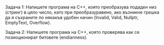 Задача 1:  Напишете програма на C++, която преобразува подаден низ (стринг) в цяло число, като при преобразуравено, ако възникне грешка да я съхраните по някакъв удобен начин (Invalid, Valid, Nullptr, EmptyText, Overflow).

Задача 2: Напишете програма на C++, която проверява как се позиоционират битовете (endianness).